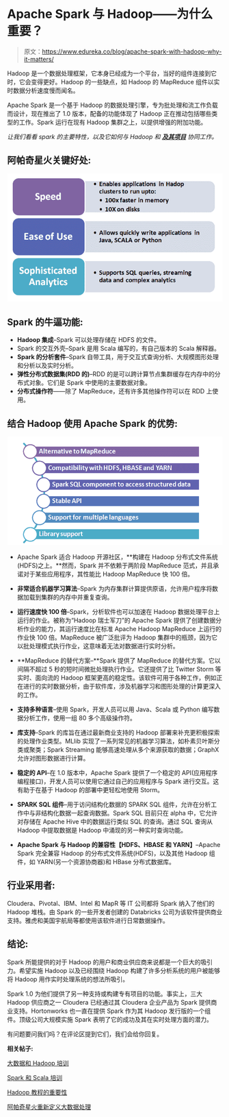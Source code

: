 # Apache Spark 与 Hadoop——为什么重要？

> 原文：<https://www.edureka.co/blog/apache-spark-with-hadoop-why-it-matters/>

Hadoop 是一个数据处理框架，它本身已经成为一个平台，当好的组件连接到它时，它会变得更好。Hadoop 的一些缺点，如 Hadoop 的 MapReduce 组件以实时数据分析速度慢而闻名。

Apache Spark 是一个基于 Hadoop 的数据处理引擎，专为批处理和流工作负载而设计，现在推出了 1.0 版本，配备的功能体现了 Hadoop 正在推动包括哪些类型的工作。Spark 运行在现有 Hadoop 集群之上，以提供增强的附加功能。

*让我们看看 spark 的主要特性，以及它如何与 Hadoop 和 **[及其项目](https://www.edureka.co/apache-spark-scala-training#Projects)** 协同工作。*

## **阿帕奇星火关键好处:**

[![img2-R](img/bcbd6bc6e3d5e0cd8757a4b2ca1b082d.png)](https://cdn.edureka.co/blog/wp-content/uploads/2014/09/img2-R.png)

## **Spark 的牛逼功能:**

*   **Hadoop 集成**–Spark 可以处理存储在 HDFS 的文件。
*   Spark 的交互外壳–Spark 是用 Scala 编写的，有自己版本的 Scala 解释器。
*   **Spark 的分析套件**–Spark 自带工具，用于交互式查询分析、大规模图形处理和分析以及实时分析。
*   **弹性分布式数据集(RDD 的)**–RDD 的是可以跨计算节点集群缓存在内存中的分布式对象。它们是 Spark 中使用的主要数据对象。
*   **分布式操作符**——除了 MapReduce，还有许多其他操作符可以在 RDD 上使用。

## **结合 Hadoop 使用 Apache Spark 的优势:**

[![img3-R](img/3a8d002e33ba9128d9e8e054dc43b8be.png)](https://cdn.edureka.co/blog/wp-content/uploads/2014/09/img3-R.png)

*   Apache Spark 适合 Hadoop 开源社区，**构建在 Hadoop 分布式文件系统(HDFS)之上。**然而，Spark 并不依赖于两阶段 MapReduce 范式，并且承诺对于某些应用程序，其性能比 Hadoop MapReduce 快 100 倍。

*   **非常适合机器学习算法**–Spark 为内存集群计算提供原语，允许用户程序将数据加载到集群的内存中并重复查询。

*   **运行速度快 100 倍**–Spark，分析软件也可以加速在 Hadoop 数据处理平台上运行的作业。被称为“Hadoop 瑞士军刀”的 Apache Spark 提供了创建数据分析作业的能力，其运行速度比在标准 Apache Hadoop MapReduce 上运行的作业快 100 倍。MapReduce 被广泛批评为 Hadoop 集群中的瓶颈，因为它以批处理模式执行作业，这意味着无法对数据进行实时分析。

*   **MapReduce 的替代方案–**Spark 提供了 MapReduce 的替代方案。它以间隔不超过 5 秒的短时间微批处理执行作业。它还提供了比 Twitter Storm 等实时、面向流的 Hadoop 框架更高的稳定性。该软件可用于各种工作，例如正在进行的实时数据分析，由于软件库，涉及机器学习和图形处理的计算更深入的工作。

*   **支持多种语言**–使用 Spark，开发人员可以用 Java、Scala 或 Python 编写数据分析工作，使用一组 80 多个高级操作符。

*   **库支持**–Spark 的库旨在通过最新商业支持的 Hadoop 部署来补充更积极探索的处理作业类型。MLlib 实现了一系列常见的机器学习算法，如朴素贝叶斯分类或聚类；Spark Streaming 能够高速处理从多个来源获取的数据；GraphX 允许对图形数据进行计算。

*   **稳定的 API**–在 1.0 版本中，Apache Spark 提供了一个稳定的 API(应用程序编程接口)，开发人员可以使用它通过自己的应用程序与 Spark 进行交互。这有助于在基于 Hadoop 的部署中更轻松地使用 Storm。

*   **SPARK SQL 组件**–用于访问结构化数据的 SPARK SQL 组件，允许在分析工作中与非结构化数据一起查询数据。Spark SQL 目前只在 alpha 中，它允许对存储在 Apache Hive 中的数据运行类似 SQL 的查询。通过 SQL 查询从 Hadoop 中提取数据是 Hadoop 中涌现的另一种实时查询功能。

*   **Apache Spark 与 Hadoop 的兼容性【HDFS、HBASE 和 YARN】**–Apache Spark 完全兼容 Hadoop 的分布式文件系统(HDFS)，以及其他 Hadoop 组件，如 YARN(另一个资源协商器)和 HBase 分布式数据库。

## **行业采用者:**

Cloudera、Pivotal、IBM、Intel 和 MapR 等 IT 公司都将 Spark 纳入了他们的 Hadoop 堆栈。由 Spark 的一些开发者创建的 Databricks 公司为该软件提供商业支持。雅虎和美国宇航局等都使用该软件进行日常数据操作。

## **结论:**

Spark 所能提供的对于 Hadoop 的用户和商业供应商来说都是一个巨大的吸引力。希望实施 Hadoop 以及已经围绕 Hadoop 构建了许多分析系统的用户被能够将 Hadoop 用作实时处理系统的想法所吸引。

Spark 1.0 为他们提供了另一种支持或构建专有项目的功能。事实上，三大 Hadoop 供应商之一 Cloudera 已经通过其 Cloudera 企业产品为 Spark 提供商业支持。Hortonworks 也一直在提供 Spark 作为其 Hadoop 发行版的一个组件。顶级公司大规模实施 Spark 表明了它的成功及其在实时处理方面的潜力。

有问题要问我们吗？在评论区提到它们，我们会给你回复。

**相关帖子:**

[大数据和 Hadoop 培训](https://www.edureka.co/big-data-and-hadoop)

[Spark 和 Scala 培训](https://www.edureka.co/apache-spark-scala-training)

[Hadoop 教程的重要性](https://www.edureka.co/blog/importance-of-hadoop-tutorial/ "Importance of Hadoop Tutorial")

[阿帕奇星火重新定义大数据处理](https://www.edureka.co/blog/videos/apache-spark-redefining-big-data-processing/ "Apache Spark Redefining Big Data Processing")